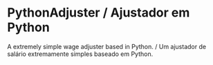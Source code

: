 # PythonAdjuster / Ajustador em Python

A extremely simple wage adjuster based in Python. / Um ajustador de salário extremamente simples baseado em Python.
